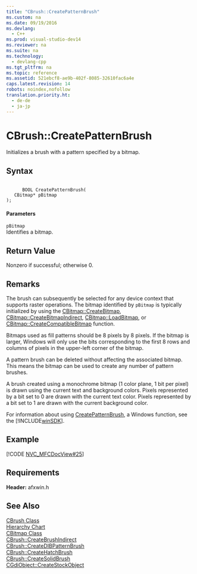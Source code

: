 ```yaml
---
title: "CBrush::CreatePatternBrush"
ms.custom: na
ms.date: 09/19/2016
ms.devlang: 
  - C++
ms.prod: visual-studio-dev14
ms.reviewer: na
ms.suite: na
ms.technology: 
  - devlang-cpp
ms.tgt_pltfrm: na
ms.topic: reference
ms.assetid: 521ebcf8-ae9b-402f-8085-32610fac6a4e
caps.latest.revision: 14
robots: noindex,nofollow
translation.priority.ht: 
  - de-de
  - ja-jp
---
```

# CBrush::CreatePatternBrush
Initializes a brush with a pattern specified by a bitmap.  
  
## Syntax  
  
```  
  
      BOOL CreatePatternBrush(  
   CBitmap* pBitmap   
);  
```  
  
#### Parameters  
 `pBitmap`  
 Identifies a bitmap.  
  
## Return Value  
 Nonzero if successful; otherwise 0.  
  
## Remarks  
 The brush can subsequently be selected for any device context that supports raster operations. The bitmap identified by `pBitmap` is typically initialized by using the [CBitmap::CreateBitmap](../vs140/CBitmap--CreateBitmap.md), [CBitmap::CreateBitmapIndirect](../vs140/CBitmap--CreateBitmapIndirect.md), [CBitmap::LoadBitmap](../vs140/CBitmap--LoadBitmap.md), or [CBitmap::CreateCompatibleBitmap](../vs140/CBitmap--CreateCompatibleBitmap.md) function.  
  
 Bitmaps used as fill patterns should be 8 pixels by 8 pixels. If the bitmap is larger, Windows will only use the bits corresponding to the first 8 rows and columns of pixels in the upper-left corner of the bitmap.  
  
 A pattern brush can be deleted without affecting the associated bitmap. This means the bitmap can be used to create any number of pattern brushes.  
  
 A brush created using a monochrome bitmap (1 color plane, 1 bit per pixel) is drawn using the current text and background colors. Pixels represented by a bit set to 0 are drawn with the current text color. Pixels represented by a bit set to 1 are drawn with the current background color.  
  
 For information about using [CreatePatternBrush](http://msdn.microsoft.com/library/windows/desktop/dd183508), a Windows function, see the [!INCLUDE[winSDK](../vs140/includes/winSDK_md.md)].  
  
## Example  
 [!CODE [NVC_MFCDocView#25](../CodeSnippet/VS_Snippets_Cpp/NVC_MFCDocView#25)]  
  
## Requirements  
 **Header:** afxwin.h  
  
## See Also  
 [CBrush Class](../vs140/CBrush-Class.md)   
 [Hierarchy Chart](../vs140/Hierarchy-Chart.md)   
 [CBitmap Class](../vs140/CBitmap-Class.md)   
 [CBrush::CreateBrushIndirect](../vs140/CBrush--CreateBrushIndirect.md)   
 [CBrush::CreateDIBPatternBrush](../vs140/CBrush--CreateDIBPatternBrush.md)   
 [CBrush::CreateHatchBrush](../vs140/CBrush--CreateHatchBrush.md)   
 [CBrush::CreateSolidBrush](../vs140/CBrush--CreateSolidBrush.md)   
 [CGdiObject::CreateStockObject](../vs140/CGdiObject--CreateStockObject.md)